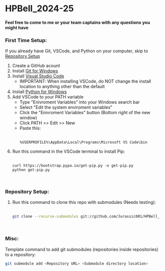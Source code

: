 # HPBell_2024-25

#### Feel free to come to me or your team captains with any questions you might have

### First Time Setup:
<!-- This is intended to be a foolproof guide, so excuse the wordiness/overexplaining in some parts -->
If you already have Git, VSCode, and Python on your computer, skip to [Repository Setup](https://github.com/Jurassic001/HPBell_2024-25?tab=readme-ov-file#repository-setup)
1. Create a GitHub acount
2. Install [Git for Windows](https://git-scm.com/download/win)
3. Install [Visual Studio Code](https://code.visualstudio.com/download)
     - IMPORTANT: When installing VSCode, do NOT change the install location to anything other than the default
4. Install [Python for Windows](https://www.python.org/downloads/windows/)
5. Add VSCode to your PATH variable
    - Type "Enivroment Variables" into your Windows search bar
    - Select "Edit the system enviroment variables"
    - Click the "Enivroment Variables" button (Bottom right of the new window)
    - Click PATH >> Edit >> New
    - Paste this: <br/><br/>
        ```
        %USERPROFILE%\AppData\Local\Programs\Microsoft VS Code\bin
        ```
6. Run this command in the VSCode terminal to install Pip: <br/><br/>
    ```
    curl https://bootstrap.pypa.io/get-pip.py -o get-pip.py
    python get-pip.py
    ```

<br/>

### Repository Setup:
1. Run this command to clone this repo with submodules (Needs testing):
    <br/><br/>
    ```bash
    git clone --recurse-submodules git://github.com/Jurassic001/HPBell_2024-25
    ```
<!--
Do this on the VMC maybe:
git clone --recurse-submodules https://github.com/bellflight/AVR-2022 ~/AVR-2022
-->

<br/>

### Misc:
Template command to add git submodules (repositories inside repositories) to a repository: 
```bash
git submodule add <Repository URL> <Submodule directory location>
```
<!-- 
Example command: 
git submodule add https://github.com/Jurassic001/AVR-2024 AVR\AVR-2024
^^^ This is the command I used to add the AVR-2024 repo to this repo (HPBell_2024-25) as a submodule
-->